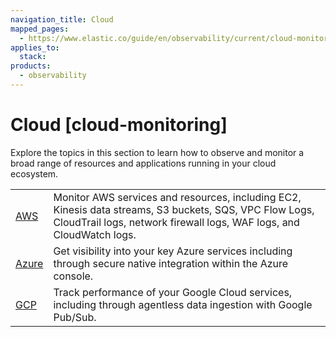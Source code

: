 ```yaml
---
navigation_title: Cloud
mapped_pages:
  - https://www.elastic.co/guide/en/observability/current/cloud-monitoring.html
applies_to:
  stack:
products:
  - observability
---
```




# Cloud [cloud-monitoring]


Explore the topics in this section to learn how to observe and monitor a broad range of resources and applications running in your cloud ecosystem.

|     |     |
| --- | --- |
| [AWS](cloud/amazon-web-services-aws-monitoring.md) | Monitor AWS services and resources, including EC2, Kinesis data streams, S3 buckets, SQS, VPC Flow Logs, CloudTrail logs, network firewall logs, WAF logs, and CloudWatch logs. |
| [Azure](cloud/azure-monitoring.md) | Get visibility into your key Azure services including through secure native integration within the Azure console. |
| [GCP](cloud/monitor-google-cloud-platform-gcp.md) | Track performance of your Google Cloud services, including through agentless data ingestion with Google Pub/Sub. |




